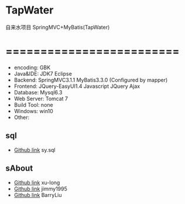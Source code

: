 # TapWater
自来水项目
SpringMVC+MyBatis(TapWater)

=========================
============
* encoding: GBK
* Java&IDE: JDK7 Eclipse 
* Backend:   SpringMVC3.1.1 MyBatis3.3.0 (Configured by mapper)
* Frontend: JQuery-EasyUI1.4 Javascript JQuery Ajax
* Database: Mysql6.3
* Web Server: Tomcat 7
* Build Tool: none
* Windows: win10
* Other:  

sql
-----------------------------------
* [Github link](https://github.com/fm1995/TapWater/blob/master/SY/SyDataBase/sy.sql)	 sy.sql

sAbout
-----------------------------------
* [Github link](https://github.com/xu-long)	 xu-long
* [Github link](https://github.com/jimmy1995)	jimmy1995
* [Github link](https://github.com/BarryLiu)	BarryLiu
